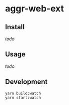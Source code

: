 # aggr-web-ext

## Install

_todo_

## Usage

_todo_

## Development

```
yarn build:watch
yarn start:watch
```
